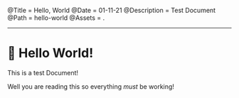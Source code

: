 @Title = Hello, World
@Date = 01-11-21
@Description = Test Document
@Path = hello-world
@Assets = .

---

# 👋 Hello World!

This is a test Document!

Well you are reading this so everything *must* be working!
